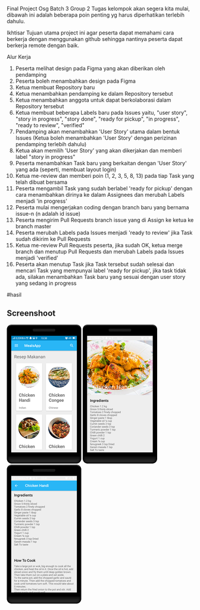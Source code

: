 Final Project Osg Batch 3 Group 2
Tugas kelompok akan segera kita mulai, dibawah ini adalah beberapa poin penting yg harus diperhatikan terlebih dahulu.

Ikhtisar
Tujuan utama project ini agar peserta dapat memahami cara berkerja dengan menggunakan github sehingga nantinya peserta dapat berkerja remote dengan baik.

Alur Kerja
1. Peserta melihat design pada Figma yang akan diberikan oleh pendamping
2. Peserta boleh menambahkan design pada Figma
3. Ketua membuat Repository baru
4. Ketua menambahkan pendamping ke dalam Repository tersebut
5. Ketua menambahkan anggota untuk dapat berkolaborasi dalam Repository tersebut
6. Ketua membuat beberapa Labels baru pada Issues yaitu, "user story", "story in progress", "story done", "ready for pickup", "in progress", "ready to review", "verified"
7. Pendamping akan menambahkan 'User Story' utama dalam bentuk Issues (Ketua boleh menambahkan 'User Story' dengan perizinan pendamping terlebih dahulu)
8. Ketua akan memilih 'User Story' yang akan dikerjakan dan memberi label "story in progress"
9. Peserta menambahkan Task baru yang berkaitan dengan 'User Story' yang ada (seperti, membuat layout login)
10. Ketua me-review dan memberi poin (1, 2, 3, 5, 8, 13) pada tiap Task yang telah dibuat bersama
11. Peserta mengambil Task yang sudah berlabel 'ready for pickup' dengan cara menambahkan dirinya ke dalam Assignees dan merubah Labels menjadi 'in progress'
12. Peserta mulai mengerjakan coding dengan branch baru yang bernama issue-n (n adalah id issue)
13. Peserta mengirim Pull Requests branch issue yang di Assign ke ketua ke branch master
14. Peserta merubah Labels pada Issues menjadi 'ready to review' jika Task sudah dikirim ke Pull Requests
15. Ketua me-review Pull Requests peserta, jika sudah OK, ketua merge branch dan menutup Pull Requests dan merubah Labels pada Issues menjadi 'verified'
16. Peserta akan menutup Task jika Task tersebut sudah selesai dan mencari Task yang mempunyai label 'ready for pickup', jika task tidak ada, silakan menambahkan Task baru yang sesuai dengan user story yang sedang in progress


#hasil

## Screenshoot
![](screenshoot/img1.png) ![](screenshoot/img2.png)  ![](screenshoot/img3.png)
